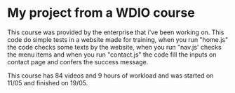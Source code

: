 # My project from a WDIO course
 
This course was provided by the enterprise that i've been working on.
This code do simple tests in a website made for training, when you run "home.js" the code checks some texts by the website,
when you run "nav.js' checks the menu items and when you run "contact.js" the code fill the inputs on contact page and confers the success message.

This course has 84 videos and 9 hours of workload and was started on 11/05 and finished on 19/05.
